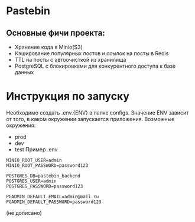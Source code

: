 # Pastebin

## Основные фичи проекта:
- Хранение кода в Minio(S3)
- Кэширование популярных постов и ссылок на посты в Redis
- TTL на посты с автоочисткой из хранилища
- PostgreSQL с блокировками для конкурентного доступа к базе данных 



# Инструкция по запуску

Необходимо создать .env.{ENV} в папке configs. Значение ENV зависит от того, в каком окружении запускается приложения. Возможные окружения:
- prod
- dev
- test
Пример .env
```
MINIO_ROOT_USER=admin
MINIO_ROOT_PASSWORD=password123

POSTGRES_DB=pastebin_backend
POSTGRES_USER=admin
POSTGRES_PASSWORD=password123

PGADMIN_DEFAULT_EMAIL=admin@mail.ru
PGADMIN_DEFAULT_PASSWORD=password123
```
(не дописано)
